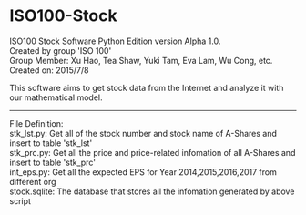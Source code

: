 # ISO100-Stock
ISO100 Stock Software Python Edition version Alpha 1.0.  
Created by group 'ISO 100'  
Group Member: Xu Hao, Tea Shaw, Yuki Tam, Eva Lam, Wu Cong, etc.  
Created on: 2015/7/8  

This software aims to get stock data from the Internet and analyze it with our mathematical model.

-----------------
File Definition:  
stk_lst.py: Get all of the stock number and stock name of A-Shares and insert to table 'stk_lst'  
stk_prc.py: Get all the price and price-related infomation of all A-Shares and insert to table 'stk_prc'  
int_eps.py: Get all the expected EPS for Year 2014,2015,2016,2017 from different org  
stock.sqlite: The database that stores all the infomation generated by above script  
